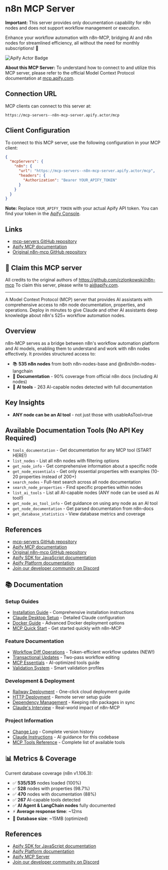 
# n8n MCP Server


**Important:** This server provides only documentation capability for n8n nodes and does not support workflow management or execution.

Enhance your workflow automation with n8n-MCP, bridging AI and n8n nodes for streamlined efficiency, all without the need for monthly subscriptions! 🚀

![Apify Actor Badge](https://apify.com/actor-badge?actor=mcp-servers/n8n-mcp-server)

**About this MCP Server:**
To understand how to connect to and utilize this MCP server, please refer to the official Model Context Protocol documentation at [mcp.apify.com](https://mcp.apify.com).

## Connection URL
MCP clients can connect to this server at:

```text
https://mcp-servers--n8n-mcp-server.apify.actor/mcp
```

## Client Configuration
To connect to this MCP server, use the following configuration in your MCP client:

```json
{
  "mcpServers": {
    "n8n": {
      "url": "https://mcp-servers--n8n-mcp-server.apify.actor/mcp",
      "headers": {
        "Authorization": "Bearer YOUR_APIFY_TOKEN"
      }
    }
  }
}
```

**Note:** Replace `YOUR_APIFY_TOKEN` with your actual Apify API token. You can find your token in the [Apify Console](https://console.apify.com/account/integrations).

## Links
- [mcp-servers GitHub repository](https://github.com/apify/mcp-servers)
- [Apify MCP documentation](https://docs.apify.com/platform/integrations/mcp)
- [Original n8n-mcp GitHub repository](https://github.com/czlonkowski/n8n-mcp)

## 🚩 Claim this MCP server
All credits to the original authors of <https://github.com/czlonkowski/n8n-mcp>
To claim this server, please write to [ai@apify.com](mailto:ai@apify.com).

---

A Model Context Protocol (MCP) server that provides AI assistants with comprehensive access to n8n node documentation, properties, and operations. Deploy in minutes to give Claude and other AI assistants deep knowledge about n8n's 525+ workflow automation nodes.

## Overview

n8n-MCP serves as a bridge between n8n's workflow automation platform and AI models, enabling them to understand and work with n8n nodes effectively. It provides structured access to:

- 📚 **535 n8n nodes** from both n8n-nodes-base and @n8n/n8n-nodes-langchain
- 📄 **Documentation** - 90% coverage from official n8n docs (including AI nodes)
- 🤖 **AI tools** - 263 AI-capable nodes detected with full documentation

## Key Insights

- **ANY node can be an AI tool** - not just those with usableAsTool=true

## Available Documentation Tools (No API Key Required)

- `tools_documentation` - Get documentation for any MCP tool (START HERE!)
- `list_nodes` - List all n8n nodes with filtering options
- `get_node_info` - Get comprehensive information about a specific node
- `get_node_essentials` - Get only essential properties with examples (10-20 properties instead of 200+)
- `search_nodes` - Full-text search across all node documentation
- `search_node_properties` - Find specific properties within nodes
- `list_ai_tools` - List all AI-capable nodes (ANY node can be used as AI tool!)
- `get_node_as_tool_info` - Get guidance on using any node as an AI tool
- `get_node_documentation` - Get parsed documentation from n8n-docs
- `get_database_statistics` - View database metrics and coverage

## References
- [mcp-servers GitHub repository](https://github.com/apify/mcp-servers)
- [Apify MCP documentation](https://docs.apify.com/platform/integrations/mcp)
- [Original n8n-mcp GitHub repository](https://github.com/czlonkowski/n8n-mcp)
- [Apify SDK for JavaScript documentation](https://docs.apify.com/sdk/js)
- [Apify Platform documentation](https://docs.apify.com/platform)
- [Join our developer community on Discord](https://discord.com/invite/jyEM2PRvMU)


## 📚 Documentation

### Setup Guides
- [Installation Guide](./docs/INSTALLATION.md) - Comprehensive installation instructions
- [Claude Desktop Setup](./docs/README_CLAUDE_SETUP.md) - Detailed Claude configuration
- [Docker Guide](./docs/DOCKER_README.md) - Advanced Docker deployment options
- [MCP Quick Start](./docs/MCP_QUICK_START_GUIDE.md) - Get started quickly with n8n-MCP

### Feature Documentation
- [Workflow Diff Operations](./docs/workflow-diff-examples.md) - Token-efficient workflow updates (NEW!)
- [Transactional Updates](./docs/transactional-updates-example.md) - Two-pass workflow editing
- [MCP Essentials](./docs/MCP_ESSENTIALS_README.md) - AI-optimized tools guide
- [Validation System](./docs/validation-improvements-v2.4.2.md) - Smart validation profiles

### Development & Deployment
- [Railway Deployment](./docs/RAILWAY_DEPLOYMENT.md) - One-click cloud deployment guide
- [HTTP Deployment](./docs/HTTP_DEPLOYMENT.md) - Remote server setup guide
- [Dependency Management](./docs/DEPENDENCY_UPDATES.md) - Keeping n8n packages in sync
- [Claude's Interview](./docs/CLAUDE_INTERVIEW.md) - Real-world impact of n8n-MCP

### Project Information
- [Change Log](./CHANGELOG.md) - Complete version history
- [Claude Instructions](./CLAUDE.md) - AI guidance for this codebase
- [MCP Tools Reference](#-available-mcp-tools) - Complete list of available tools

## 📊 Metrics & Coverage

Current database coverage (n8n v1.106.3):

- ✅ **535/535** nodes loaded (100%)
- ✅ **528** nodes with properties (98.7%)
- ✅ **470** nodes with documentation (88%)
- ✅ **267** AI-capable tools detected
- ✅ **AI Agent & LangChain nodes** fully documented
- ⚡ **Average response time**: ~12ms
- 💾 **Database size**: ~15MB (optimized)

## References
- [Apify SDK for JavaScript documentation](https://docs.apify.com/sdk/js)
- [Apify Platform documentation](https://docs.apify.com/platform)
- [Apify MCP Server](https://docs.apify.com/platform/integrations/mcp)
- [Join our developer community on Discord](https://discord.com/invite/jyEM2PRvMU)